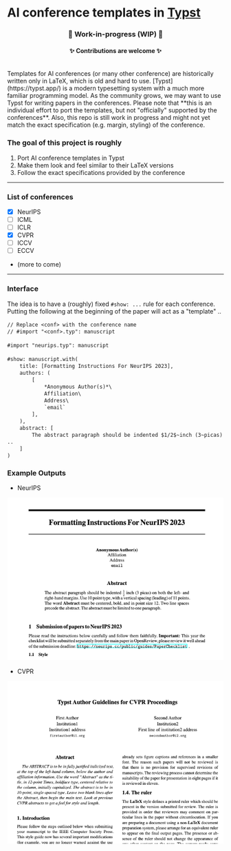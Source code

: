 # AI conference templates in [Typst](https://typst.app/)


<h3 align="center">🔨 <strong>Work-in-progress (WIP)</strong> 🔨</h3>
<h4 align="center"> ✨ Contributions are welcome ✨ </h4>
<br />
Templates for AI conferences (or many other conference) are historically written only in LaTeX, which is old and hard to use. [Typst](https://typst.app/) is a modern typesetting system with a much more familiar programming model. As the community grows, we may want to use Typst for writing papers in the conferences. Please note that **this is an individual effort to port the templates, but not "officially" supported by the conferences**. Also, this repo is still work in progress and might not yet match the exact specification (e.g. margin, styling) of the conference.


### The goal of this project is roughly
1. Port AI conference templates in Typst
2. Make them look and feel similar to their LaTeX versions
3. Follow the exact specifications provided by the conference

---

### List of conferences

- [X] NeurIPS
- [ ] ICML
- [ ] ICLR
- [X] CVPR
- [ ] ICCV
- [ ] ECCV
- (more to come)

---

### Interface

The idea is to have a (roughly) fixed `#show: ...` rule for each conference. Putting the following at the beginning of the paper will act as a "template" ..

```
// Replace <conf> with the conference name
// #import "<conf>.typ": manuscript

#import "neurips.typ": manuscript

#show: manuscript.with(
    title: [Formatting Instructions For NeurIPS 2023],
    authors: (
        [
            *Anonymous Author(s)*\
            Affiliation\
            Address\
            `email`
        ],
    ),
    abstract: [
        The abstract paragraph should be indented $1/2$~inch (3~picas) ..
    ]
)
```

### Example Outputs

- NeurIPS

<center>
    <img src="assets/neurips_front.png" />
</center>

- CVPR

<center>
    <img src="assets/cvpr_front.png" />
</center>
